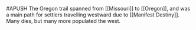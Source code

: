 #APUSH 
The Oregon trail spanned from [[Missouri]] to [[Oregon]], and was a main path for settlers travelling westward due to [[Manifest Destiny]]. Many dies, but many more populated the west.